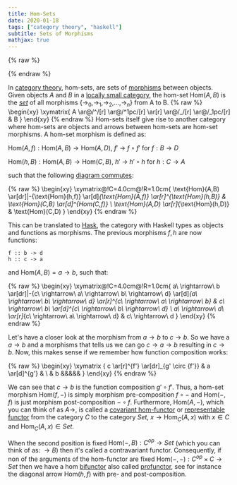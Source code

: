 ```yaml
---
title: Hom-Sets
date: 2020-01-18
tags: ["category theory", "haskell"]
subtitle: Sets of Morphisms
mathjax: true
---
```


{% raw %}
<script>
  MathJax = {
    loader: {
      load: ['[custom]/xypic.js'],
      paths: {custom: 'https://beuke.org/js'}
    },
    tex: {
      packages: {'[+]': ['xypic']}
    }
  };
</script>
<script id="MathJax-script" async src="https://cdn.jsdelivr.net/npm/mathjax@3.1.4/es5/tex-chtml-full.js"></script>
<!-- <script id="MathJax-script" async src="https://cdn.jsdelivr.net/npm/mathjax@3.1.4/es5/tex-svg-full.js"></script> -->

<script>
window.addEventListener('load', function() {
   document.querySelectorAll("mjx-xypic-object").forEach( (x) => (x.style.color = "var(--darkreader-text--text"));
   document.querySelectorAll("mjx-math > mjx-xypic > svg > g").forEach(x => x.setAttribute("stroke", "var(--darkreader-text--text"))
})
</script>


{% endraw %}


In [category theory](https://en.wikipedia.org/wiki/Category_theory), hom-sets, are sets of [morphisms](https://en.wikipedia.org/wiki/Morphism) between objects. Given objects $A$ and $B$ in a [locally small category](https://en.wikipedia.org/wiki/Category_(mathematics)#Small_and_large_categories), the hom-set $\text{Hom}(A,B)$ is the [*set*](https://en.wikipedia.org/wiki/Set_(mathematics)) of all morphisms $\{\rightarrow_0,$$\rightarrow_1,$$\rightarrow_2,$$\dots,$$\rightarrow_n\}$ from A to B.
{% raw %}
\begin{xy}
\xymatrix{
A \ar@/^/[r]
  \ar@/^1pc/[r]
  \ar[r]
  \ar@/_/[r]
  \ar@/_1pc/[r]
  &
B
}
\end{xy}
{% endraw %}
Hom-sets itself give rise to another category where hom-sets are objects and arrows between hom-sets are hom-set morphisms. A hom-set morphism is defined as:

$\text{Hom}(A,f) : \text{Hom}(A,B) \rightarrow \text{Hom}(A,D)$,  $f'$ $\rightarrow$  $f \circ {f'}$ for $f : B \rightarrow D$

$\text{Hom}(h,B) : \text{Hom}(A,B) \rightarrow \text{Hom}(C,B)$,  $h'$ $\rightarrow$ $h' \circ {h}$ for $h : C \rightarrow A$

such that the following [diagram commutes](https://en.wikipedia.org/wiki/Commutative_diagram):

{% raw %}
\begin{xy}
\xymatrix@!C=4.0cm@!R=1.0cm{
\text{Hom}(A,B) \ar[dr]|-{\text{Hom}(h,f)} \ar[d]_{\text{Hom}(A,f)} \ar[r]^{\text{Hom}(h,B)} &
\text{Hom}(C,B) \ar[d]^{Hom(C,f)} \\
\text{Hom}(A,D) \ar[r]_{\text{Hom}(h,D)} & \text{Hom}(C,D)
}
\end{xy}
{% endraw %}

This can be translated to [Hask](https://wiki.haskell.org/Hask), the category with Haskell types as objects and functions as morphisms. The previous morphisms $f,h$ are now functions:
```
f :: b -> d
h :: c -> a
```

and $\text{Hom}(A,B) = a \rightarrow b$, such that:

{% raw %}
\begin{xy}
\xymatrix@!C=4.0cm@!R=1.0cm{
a\ \rightarrow\ b \ar[dr]|-{c\ \rightarrow\ a\ \rightarrow\ b\ \rightarrow\ d} \ar[d]_{a\ \rightarrow\ b\ \rightarrow\ d} \ar[r]^{c\ \rightarrow\ a\ \rightarrow\ b} &
c\ \rightarrow\ b\ \ar[d]^{c\ \rightarrow\ b\ \rightarrow\ d} \\
a\ \rightarrow\ d\ \ar[r]_{c\ \rightarrow\ a\ \rightarrow\ d} & c\ \rightarrow\ d
}
\end{xy}
{% endraw %}

Let's have a closer look at the morphism from $a \rightarrow b$ to $c \rightarrow b$. So we have a $a \rightarrow b$ and a morphisms that tells us we can go $c \rightarrow a \rightarrow b$ resulting in $c \rightarrow b$. Now, this makes sense if we remember how function composition works:

{% raw %}
\begin{xy}
\xymatrix {
  c \ar[r]^{f'} \ar[dr]_{g' \circ {f'}} &
  a \ar[d]^{g'} & \\ & b &&&&&
}
\end{xy}
{% endraw %}

We can see that $c \rightarrow b$ is the function composition $g' \circ {f'}$. Thus, a hom-set morphism $\text{Hom}(f,-)$ is simply morphism pre-composition $f \circ -$ and $\text{Hom}(-,f)$ is just morphism post-composition $- \circ f$. Furthermore, $\text{Hom}(A,-)$, which you can think of as $A \rightarrow$, is called a [covariant hom-functor](https://en.wikipedia.org/wiki/Functor#Covariance_and_contravariance) or [representable functor](https://en.wikipedia.org/wiki/Representable_functor)  from the category $C$ to the category $Set$, $x \rightarrow \text{Hom}_C(A,x)$ with $x \in C$ and $\text{Hom}_C(A,x) \in Set$.

When the second position is fixed $\text{Hom}(-,B): C^{op} \rightarrow Set$ (which you can think of as: $\rightarrow B$) then it's called a contravariant functor. Consequently, if non of the arguments of the hom-functor are fixed $\text{Hom}(−,−): C^{op} \times C \rightarrow Set$ then we have a hom [bifunctor](https://en.wikipedia.org/wiki/Functor#Bifunctors_and_multifunctors) also called [profunctor](https://en.wikipedia.org/wiki/Profunctor), see for instance the diagonal arrow $\text{Hom}(h,f)$ with pre- and post-composition.
